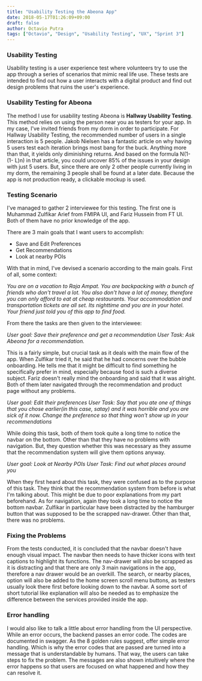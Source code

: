 ```yaml
---
title: "Usability Testing the Abeona App"
date: 2018-05-17T01:26:09+09:00
draft: false
author: Octavio Putra
tags: ["Octavio", "Design", "Usability Testing", "UX", "Sprint 3"]
---
```


### Usability Testing
Usability testing is a user experience test where volunteers try to use the app through a series of scenarios that mimic real life use. These tests are intended to find out how a user interacts with a digital product and find out design problems that ruins the user's experience.

### Usability Testing for Abeona
The method I use for usability testing Abeona is **Hallway Usability Testing**. This method relies on using the person near you as testers for your app. In my case, I've invited friends from my dorm in order to participate. For Hallway Usability Testing, the recommended number of users in a single interaction is 5 people. Jakob Nielsen has a fantastic article on why having 5 users test each iteration brings most bang for the buck. Anything more than that, it yields only diminishing returns. And based on the formula N(1-(1- L)n) in that article, you could uncover 85% of the issues in your design with just 5 users. But, since there are only 2 other people currently living in my dorm, the remaining 3 people shall be found at a later date. Because the app is not production ready, a clickable mockup is used.

### Testing Scenario
I've managed to gather 2 interviewee for this testing. The first one is Muhammad Zulfikar Arief from FMIPA UI, and Fariz Hussein from FT UI. Both of them have no prior knowledge of the app.

There are 3 main goals that I want users to accomplish:

* Save and Edit Preferences
* Get Recommendations
* Look at nearby POIs

With that in mind, I've devised a scenario according to the main goals.
First of all, some context:

*You are on a vacation to Raja Ampat. You are backpacking with a bunch of friends who don't travel a lot. You also don't have a lot of money, therefore you can only afford to eat at cheap restaurants. Your accommodation and transportation tickets are all set. Its nighttime and you are in your hotel. Your friend just told you of this app to find food.*

From there the tasks are then given to the interviewee:

*User goal: Save their preference and get a recommendation*
*User Task: Ask Abeona for a recommendation.*

This is a fairly simple, but crucial task as it deals with the main flow of the app. When Zulfikar tried it, he said that he had concerns over the bubble onboarding. He tells me that it might be difficult to find something he specifically prefer in mind, especially because food is such a diverse subject. Fariz doesn't really mind the onboarding and said that it was alright. Both of them later navigated through the recommendation and product page without any problems.

*User goal: Edit their preferences*
*User Task: Say that you ate one of things that you chose earlier(in this case, satay) and it was horrible and you are sick of it now. Change the preference so that thing won't show up in your recommendations*

While doing this task, both of them took quite a long time to notice the navbar on the bottom. Other than that they have no problems with navigation. But, they question whether this was necessary as they assume that the recommendation system will give them options anyway.

*User goal: Look at Nearby POIs*
*User Task: Find out what places around you*

When they first heard about this task, they were confused as to the purpose of this task. They think that the recommendation system from before is what I'm talking about. This might be due to poor explanations from my part beforehand. As for navigation, again they took a long time to notice the bottom navbar. Zulfikar in particular have been distracted by the hamburger button that was supposed to be the scrapped nav-drawer. Other than that, there was no problems.

### Fixing the Problems
From the tests conducted, it is concluded that the navbar doesn't have enough visual impact. The navbar then needs to have thicker icons with text captions to highlight its functions. The nav-drawer will also be scrapped as it is distracting and that there are only 3 main navigations in the app, therefore a nav drawer would be an overkill. The search, or nearby places, option will also be added to the home screen scroll menu buttons, as testers usually look there first before looking down to the navbar. A some sort of short tutorial like explanation will also be needed as to emphasize the difference between the services provided inside the app.

### Error handling
I would also like to talk a little about error handling from the UI perspective. While an error occurs, the backend passes an error code. The codes are documented in swagger. As the 8 golden rules suggest, offer simple error handling. Which is why the error codes that are passed are turned into a message that is understandable by humans. That way, the users can take steps to fix the problem. The messages are also shown intuitively where the error happens so that users are focused on what happened and how they can resolve it.
